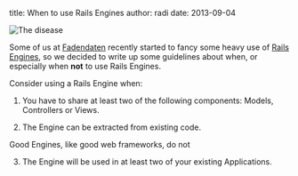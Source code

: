 title: When to use Rails Engines
author: radi
date: 2013-09-04

![The disease](http://www.clker.com/cliparts/2/d/7/9/11971183911319983970ryanlerch_Steam_Train_Engine.svg.hi.png "The disease")

Some of us at [Fadendaten][0] recently started to fancy some heavy use of
[Rails Engines][1], so we decided to write up some guidelines about when, or
especially when __not__ to use Rails Engines.

Consider using a Rails Engine when:

1. You have to share at least two of the following components: Models,
   Controllers or Views.

2. The Engine can be extracted from existing code.

Good Engines, like good web frameworks, do not

3. The Engine will be used in at least two of your existing Applications.


[0]: http://www.fadendaten.ch
[1]: http://edgeguides.rubyonrails.org/engines.html


